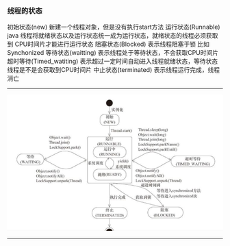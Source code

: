 ### 线程的状态
初始状态(new) 新建一个线程对象，但是没有执行start方法
运行状态(Runnable) java 线程将就绪状态以及运行状态统一成为运行状态，就绪状态的线程必须获取到
CPU时间片才能进行运行状态
阻塞状态(Blocked) 表示线程阻塞于锁 比如Synchonized
等待状态(waitting) 表示线程处于等待状态，不会获取CPU时间片
超时等待(Timed_watiting) 表示超过一定时间自动进入线程就绪状态，等待状态线程是不是会获取到CPU时间片
中止状态(terminated) 表示线程运行完成，线程消亡
***
![img.png](img.png)
***

